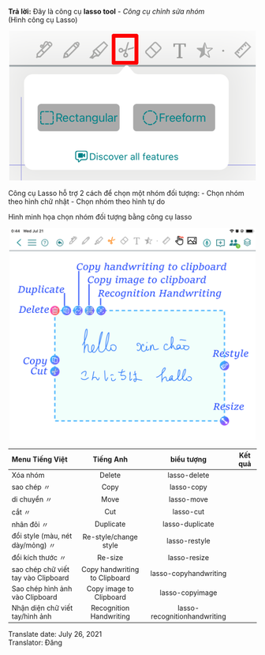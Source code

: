 **Trả lời:**
Đây là công cụ **lasso tool** - *Công cụ chỉnh sửa nhóm*  
(Hình công cụ Lasso)  
<p align="center"> <img width="500" src="https://raw.githubusercontent.com/collanotewiki/collanotewiki.github.io/main/images/FAQimage/notescreenlasso.PNG" alt="Uninstall-CollaNote"> </p>
Công cụ Lasso hỗ trợ 2 cách để chọn một nhóm đối tượng:
- Chọn nhóm theo hình chữ nhật
- Chọn nhóm theo hình tự do

Hình minh họa chọn nhóm đối tượng bằng công cụ lasso  
<p align="center"> <img width="500" src="https://raw.githubusercontent.com/collanotewiki/collanotewiki.github.io/main/images/FAQimage/notescreenlasso1.PNG" alt="Uninstall-CollaNote"> </p>

<!--more-->

| **Menu Tiếng Việt**                  |Tiếng Anh                      | **biểu tượng**     | **Kết quả**                                                |
|:-------------------------------------|:-----------------------------:|:------------------:|:----------------------------------------------------------:|
| Xóa  nhóm                            |Delete                          | lasso-delete      | |
| sao chép  〃                         |Copy                            | lasso-copy        | |
| di chuyển  〃                        |Move                            | lasso-move        | |
| cắt   〃                             |Cut                             | lasso-cut         | |
| nhân đôi 〃                          |Duplicate                       | lasso-duplicate   | |
| đổi style (màu, nét dày/mỏng) 〃     |Re-style/change style           | lasso-restyle     | |
| đổi kích thước  〃                   |Re-size                         | lasso-resize      | |
| sao chép chữ viết tay vào Clipboard  |Copy handwriting to Clipboard   | lasso-copyhandwriting| |
| Sao chép hình ảnh vào Clipboard      |Copy image to Clipboard         | lasso-copyimage      | |
| Nhận diện chữ viết tay/hình ảnh      | Recognition Handwriting        | lasso-recognitionhandwriting| |

<div class="date">Translate date: July 26, 2021<br>Translator: Đăng</div>
